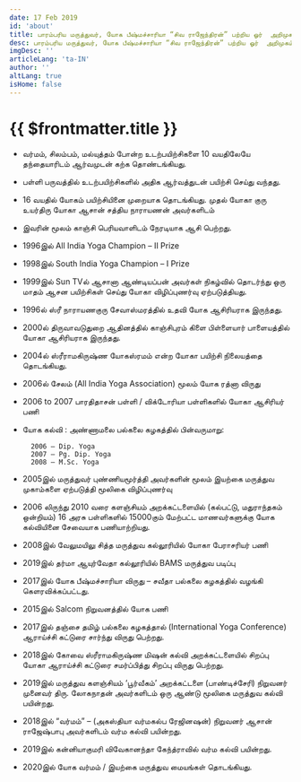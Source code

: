 ```yaml
---
date: 17 Feb 2019
id: 'about'
title: பாரம்பரிய மருத்துவர், யோக பீஷ்மச்சாரியா “சிவ ராஜேந்திரன்” பற்றிய ஓர்  அறிமுகம்
desc: பாரம்பரிய மருத்துவர், யோக பீஷ்மச்சாரியா “சிவ ராஜேந்திரன்” பற்றிய ஓர்  அறிமுகம்
imgDesc: ''
articleLang: 'ta-IN'
author: ''
altLang: true
isHome: false
---
```


<altLang />

# {{ $frontmatter.title }}

- வர்மம், சிலம்பம், மல்யுத்தம் போன்ற உடற்பயிற்சிகளை 10 வயதிலேயே தந்தையாரிடம் ஆர்வமுடன் கற்க தொண்டங்கியது.

- பள்ளி பருவத்தில் உடற்பயிற்சிகளில் அதிக ஆர்வத்துடன் பயிற்சி செய்து வந்தது.

- 16 வயதில் யோகம் பயிற்சியினை முறையாக தொடங்கியது.
முதல் யோகா குரு உயர்திரு யோகா ஆசான் சத்திய நாராயணன் அவர்களிடம் 

- இவரின் மூலம் காஞ்சி பெரியவாளிடம் நேரடியாக ஆசி பெற்றது.

- 1996இல் All India Yoga Champion – II Prize

- 1998இல் South India Yoga Champion – I Prize

- 1999இல் Sun TVல் ஆசானா ஆண்டியப்பன் அவர்கள் நிகழ்வில் தொடர்ந்து ஒரு மாதம் ஆசன பயிற்சிகள் செய்து யோகா விழிப்புணர்வு ஏற்படுத்தியது.

- 1996ல் ஸ்ரீ நாராயணகுரு சேவாஸ்மரத்தில் உதவி யோக ஆசிரியராக இருந்தது.

- 2000ல் திருவாவடுதுறை ஆதினத்தில் காஞ்சிபுரம் கிளை பிள்ளையார் பாளையத்தில் யோகா ஆசிரியராக இருந்தது.

- 2004ல் ஸ்ரீராமகிருஷ்ண யோகஸ்ரமம் என்ற யோகா பயிற்சி நிலையத்தை தொடங்கியது.

- 2006ல் சேலம் (All India Yoga Association) மூலம் யோக ரத்னா விருது 

- 2006 to 2007 பாரதிதாசன் பள்ளி / விக்டோரியா பள்ளிகளில் யோகா ஆசிரியர் பணி

- யோக கல்வி : அண்ணாமலை பல்கலை கழகத்தில் பின்வருமாறு:

        2006 – Dip. Yoga
        2007 – Pg. Dip. Yoga
        2008 – M.Sc. Yoga

- 2005இல் மருத்துவர் புண்ணியமூர்த்தி அவர்களின் மூலம் இயற்கை மருத்துவ முகாம்களை ஏற்படுத்தி மூலிகை விழிப்புணர்வு 

- 2006 லிருந்து 2010 வரை களஞ்சியம் அறக்கட்டளையில் (கல்பட்டு, மதுராந்தகம் ஒன்றியம்) 16 அரசு பள்ளிகளில் 15000கும் மேற்பட்ட மாணவர்களுக்கு யோக கல்வியினை சேவையாக பணியாற்றியது.

- 2008இல் வேலுமயிலு சித்த மருத்துவ கல்லூரியில் யோகா பேராசரியர் பணி 

- 2019இல் தர்மா ஆயுர்வேதா கல்லூரியில் BAMS மருத்துவ படிப்பு 

- 2017இல் யோக பீஷ்மச்சாரியா விருது – சவீதா பல்கலை கழகத்தில் வழங்கி கெளரவிக்கப்பட்டது.

- 2015இல் Salcom நிறுவனத்தில் யோக பணி

- 2017இல் தஞ்சை தமிழ் பல்கலை கழகத்தால் (International Yoga Conference)  ஆராய்ச்சி கட்டுரை சார்ந்து விருது பெற்றது.

- 2018இல் கோவை ஸ்ரீராமகிருஷ்ண மிஷன் கல்வி அறக்கட்டளையில் சிறப்பு யோகா ஆராய்ச்சி கட்டுரை சமர்ப்பித்து சிறப்பு விருது பெற்றது.

- 2019இல் மருத்துவ களஞ்சியம் ‘பூர்வீகம்’ அறக்கட்டளை (பாண்டிச்சேரி) நிறுவனர் முனைவர் 
திரு. லோகநாதன் அவர்களிடம் ஒரு ஆண்டு மூலிகை மருத்துவ கல்வி பயின்றது.

- 2018இல் “வர்மம்” – (அகஸ்தியா வர்மகல்ப ரேஜினஷன்) நிறுவனர் ஆசான் ராஜேஷ்பாபு அவர்களிடம் வர்ம கல்வி பயின்றது.

- 2019இல் கன்னியாகுமரி விவேகானந்தா கேந்த்ராவில் வர்ம கல்வி பயின்றது.

- 2020இல் யோக வர்மம் / இயற்கை மருத்துவ மையங்கள் தொடங்கியது.

<br/><br/>
